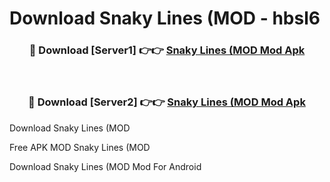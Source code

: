 # Download Snaky Lines (MOD - hbsl6



<div align="center">
<h3>🔴 Download [Server1] 👉👉 <a href="https://momento.my/?title=Snaky_Lines_(MOD">Snaky Lines (MOD Mod Apk</a></h3><br>

<h3>🔴 Download [Server2] 👉👉 <a href="https://momento.my/?title=Snaky_Lines_(MOD">Snaky Lines (MOD Mod Apk</a></h3>
</div>



Download Snaky Lines (MOD 

Free APK MOD Snaky Lines (MOD 

Download Snaky Lines (MOD Mod For Android
